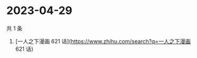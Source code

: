 # 2023-04-29

共 1 条

<!-- BEGIN ZHIHUSEARCH -->
<!-- 最后更新时间 Sat Apr 29 2023 00:21:44 GMT+0800 (China Standard Time) -->
1. [一人之下漫画 621 话](https://www.zhihu.com/search?q=一人之下漫画 621 话)
<!-- END ZHIHUSEARCH -->
